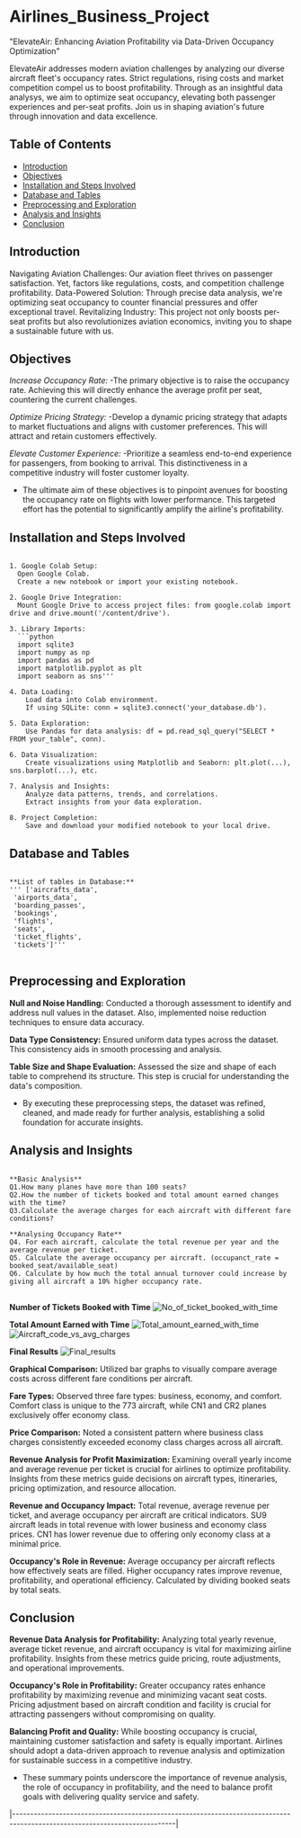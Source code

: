# Airlines_Business_Project

"ElevateAir: Enhancing Aviation Profitability via Data-Driven Occupancy Optimization"

ElevateAir addresses modern aviation challenges by analyzing our diverse aircraft fleet's occupancy rates. 
Strict regulations, rising costs and market competition compel us to boost profitability. 
Through as an insightful data analysys, we aim to optimize seat occupancy, elevating both passenger experiences and per-seat profits. 
Join us in shaping aviation's future through innovation and data excellence.

## Table of Contents
- [Introduction](#introduction)
- [Objectives](#objectives)
- [Installation and Steps Involved](#installation-and-steps-involved)
- [Database and Tables](#database-and-tables)
- [Preprocessing and Exploration](#preprocessing-and-exploration)
- [Analysis and Insights](#analysis-and-insights)
- [Conclusion](#conclusion)

## Introduction
Navigating Aviation Challenges: Our aviation fleet thrives on passenger satisfaction. Yet, factors like regulations, costs, and competition challenge profitability.
Data-Powered Solution: Through precise data analysis, we're optimizing seat occupancy to counter financial pressures and offer exceptional travel.
Revitalizing Industry: This project not only boosts per-seat profits but also revolutionizes aviation economics, inviting you to shape a sustainable future with us.

## Objectives
*Increase Occupancy Rate:*
  -The primary objective is to raise the occupancy rate. Achieving this will directly enhance the average profit per seat, countering the current challenges.

*Optimize Pricing Strategy:*
-Develop a dynamic pricing strategy that adapts to market fluctuations and aligns with customer preferences. This will attract and retain customers effectively.

*Elevate Customer Experience:*
-Prioritize a seamless end-to-end experience for passengers, from booking to arrival. This distinctiveness in a competitive industry will foster customer loyalty.

* The ultimate aim of these objectives is to pinpoint avenues for boosting the occupancy rate on flights with lower performance. 
This targeted effort has the potential to significantly amplify the airline's profitability.

## Installation and Steps Involved
<pre><code>
1. Google Colab Setup:
  Open Google Colab.
  Create a new notebook or import your existing notebook.
  
2. Google Drive Integration:
  Mount Google Drive to access project files: from google.colab import drive and drive.mount('/content/drive').

3. Library Imports:
  ```python
  import sqlite3
  import numpy as np
  import pandas as pd
  import matplotlib.pyplot as plt
  import seaborn as sns'''

4. Data Loading:
	Load data into Colab environment.
	If using SQLite: conn = sqlite3.connect('your_database.db').

5. Data Exploration:
	Use Pandas for data analysis: df = pd.read_sql_query("SELECT * FROM your_table", conn).

6. Data Visualization:
	Create visualizations using Matplotlib and Seaborn: plt.plot(...), sns.barplot(...), etc.

7. Analysis and Insights:
	Analyze data patterns, trends, and correlations.
	Extract insights from your data exploration.

8. Project Completion:
	Save and download your modified notebook to your local drive.
</code></pre>

## Database and Tables
 <pre><code>
**List of tables in Database:**
''' ['aircrafts_data',
 'airports_data',
 'boarding_passes',
 'bookings',
 'flights',
 'seats',
 'ticket_flights',
 'tickets']'''
</code>  </pre>

## Preprocessing and Exploration

**Null and Noise Handling:** Conducted a thorough assessment to identify and address null values in the dataset. Also, implemented noise reduction techniques to ensure data accuracy.

**Data Type Consistency:** Ensured uniform data types across the dataset. This consistency aids in smooth processing and analysis.

**Table Size and Shape Evaluation:** Assessed the size and shape of each table to comprehend its structure. This step is crucial for understanding the data's composition.

* By executing these preprocessing steps, the dataset was refined, cleaned, and made ready for further analysis, establishing a solid foundation for accurate insights.

## Analysis and Insights
 <pre><code>
**Basic Analysis**
Q1.How many planes have more than 100 seats?
Q2.How the number of tickets booked and total amount earned changes with the time?
Q3.Calculate the average charges for each aircraft with different fare conditions?

**Analysing Occupancy Rate**
Q4. For each aircraft, calculate the total revenue per year and the average revenue per ticket.
Q5. Calculate the average occupancy per aircraft. (occupanct_rate = booked_seat/available_seat)
Q6. Calculate by how much the total annual turnover could increase by giving all aircraft a 10% higher occupancy rate.
</code> </pre>

**Number of Tickets Booked with Time**
![No_of_ticket_booked_with_time](https://github.com/Kumar-Dharm/Image_Gallery/assets/132021299/7b3d841b-bd3d-472e-804e-e398b136c61e)

**Total Amount Earned with Time**
![Total_amount_earned_with_time](https://github.com/Kumar-Dharm/Image_Gallery/assets/132021299/11f5beba-2a08-43bc-99c6-53aa26718153)
![Aircraft_code_vs_avg_charges](https://github.com/Kumar-Dharm/Image_Gallery/assets/132021299/ced50ef1-ff60-467e-966a-108f948fcbc7)

**Final Results**
![Final_results](https://github.com/Kumar-Dharm/Image_Gallery/assets/132021299/cce11541-b2fa-43cc-8a79-9a8691b00edc)

**Graphical Comparison:**
Utilized bar graphs to visually compare average costs across different fare conditions per aircraft.

**Fare Types:**
Observed three fare types: business, economy, and comfort. Comfort class is unique to the 773 aircraft, while CN1 and CR2 planes exclusively offer economy class.

**Price Comparison:**
Noted a consistent pattern where business class charges consistently exceeded economy class charges across all aircraft.

**Revenue Analysis for Profit Maximization:**
Examining overall yearly income and average revenue per ticket is crucial for airlines to optimize profitability.
Insights from these metrics guide decisions on aircraft types, itineraries, pricing optimization, and resource allocation.

**Revenue and Occupancy Impact:**
Total revenue, average revenue per ticket, and average occupancy per aircraft are critical indicators.
SU9 aircraft leads in total revenue with lower business and economy class prices.
CN1 has lower revenue due to offering only economy class at a minimal price.

**Occupancy's Role in Revenue:**
Average occupancy per aircraft reflects how effectively seats are filled.
Higher occupancy rates improve revenue, profitability, and operational efficiency.
Calculated by dividing booked seats by total seats.

## Conclusion

**Revenue Data Analysis for Profitability:**
Analyzing total yearly revenue, average ticket revenue, and aircraft occupancy is vital for maximizing airline profitability.
Insights from these metrics guide pricing, route adjustments, and operational improvements.

**Occupancy's Role in Profitability:**
Greater occupancy rates enhance profitability by maximizing revenue and minimizing vacant seat costs.
Pricing adjustment based on aircraft condition and facility is crucial for attracting passengers without compromising on quality.

**Balancing Profit and Quality:**
While boosting occupancy is crucial, maintaining customer satisfaction and safety is equally important.
Airlines should adopt a data-driven approach to revenue analysis and optimization for sustainable success in a competitive industry.

* These summary points underscore the importance of revenue analysis, the role of occupancy in profitability, and the need to balance profit goals with delivering quality service and safety.

|---------------------------------------------------------------------------------------------------------------------------|
